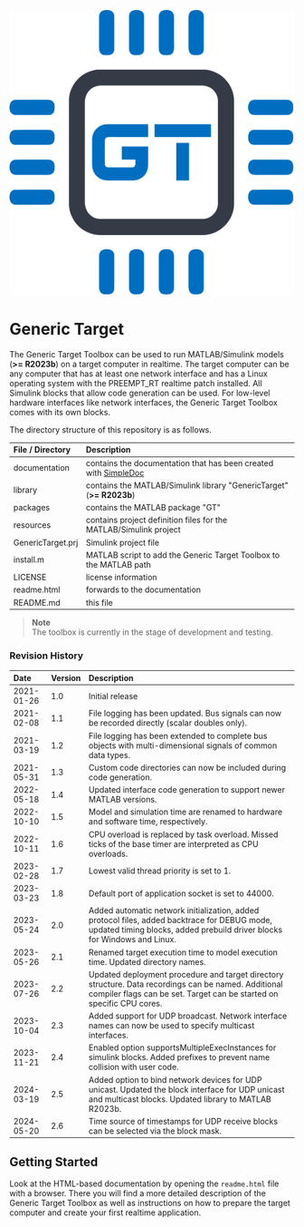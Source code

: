 ![](documentation/img/icon.svg)

# Generic Target

The Generic Target Toolbox can be used to run MATLAB/Simulink models (**>= R2023b**) on a target computer in realtime.
The target computer can be any computer that has at least one network interface and has a Linux operating system with
the PREEMPT_RT realtime patch installed. All Simulink blocks that allow code generation can be used. For low-level hardware
interfaces like network interfaces, the Generic Target Toolbox comes with its own blocks.

The directory structure of this repository is as follows.

| File / Directory   | Description                                                                                                    |
| :----------------- | :------------------------------------------------------------------------------------------------------------- |
| documentation      | contains the documentation that has been created with [SimpleDoc](https://github.com/RobertDamerius/SimpleDoc) |
| library            | contains the MATLAB/Simulink library "GenericTarget" (**>= R2023b**)                                           |
| packages           | contains the MATLAB package "GT"                                                                               |
| resources          | contains project definition files for the MATLAB/Simulink project                                              |
| GenericTarget.prj  | Simulink project file                                                                                          |
| install.m          | MATLAB script to add the Generic Target Toolbox to the MATLAB path                                             |
| LICENSE            | license information                                                                                            |
| readme.html        | forwards to the documentation                                                                                  |
| README.md          | this file                                                                                                      |


> **Note**<br>
> The toolbox is currently in the stage of development and testing.

### Revision History
| Date        | Version  | Description                                                                                                                                                                   |
| :---------- | :------- | :---------------------------------------------------------------------------------------------------------------------------------------------------------------------------- |
| 2021-01-26  | 1.0      | Initial release                                                                                                                                                               |
| 2021-02-08  | 1.1      | File logging has been updated. Bus signals can now be recorded directly (scalar doubles only).                                                                                |
| 2021-03-19  | 1.2      | File logging has been extended to complete bus objects with multi-dimensional signals of common data types.                                                                   |
| 2021-05-31  | 1.3      | Custom code directories can now be included during code generation.                                                                                                           |
| 2022-05-18  | 1.4      | Updated interface code generation to support newer MATLAB versions.                                                                                                           |
| 2022-10-10  | 1.5      | Model and simulation time are renamed to hardware and software time, respectively.                                                                                            |
| 2022-10-11  | 1.6      | CPU overload is replaced by task overload. Missed ticks of the base timer are interpreted as CPU overloads.                                                                   |
| 2023-02-28  | 1.7      | Lowest valid thread priority is set to 1.                                                                                                                                     |
| 2023-03-23  | 1.8      | Default port of application socket is set to 44000.                                                                                                                           |
| 2023-05-24  | 2.0      | Added automatic network initialization, added protocol files, added backtrace for DEBUG mode, updated timing blocks, added prebuild driver blocks for Windows and Linux.      |
| 2023-05-26  | 2.1      | Renamed target execution time to model execution time. Updated directory names.                                                                                               |
| 2023-07-26  | 2.2      | Updated deployment procedure and target directory structure. Data recordings can be named. Additional compiler flags can be set. Target can be started on specific CPU cores. |
| 2023-10-04  | 2.3      | Added support for UDP broadcast. Network interface names can now be used to specify multicast interfaces.                                                                     |
| 2023-11-21  | 2.4      | Enabled option supportsMultipleExecInstances for simulink blocks. Added prefixes to prevent name collision with user code.                                                    |
| 2024-03-19  | 2.5      | Added option to bind network devices for UDP unicast. Updated the block interface for UDP unicast and multicast blocks. Updated library to MATLAB R2023b.                     |
| 2024-05-20  | 2.6      | Time source of timestamps for UDP receive blocks can be selected via the block mask.                                                                                          |

## Getting Started
Look at the HTML-based documentation by opening the ``readme.html`` file with a browser. There you will find a more
detailed description of the Generic Target Toolbox as well as instructions on how to prepare the target computer and create
your first realtime application.
